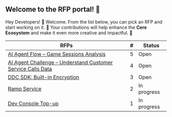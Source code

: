 ## Welcome to the RFP portal! 🎉

Hey Developers! 👋 Welcome. From the list below, you can pick an RFP and start working on it. 🚀 Your contributions will help enhance the **Cere Ecosystem** and make it even more creative and impactful. 🌟

| RFPs                  | # | Status  |
|-----------------------|---|---------|
| [AI Agent Flow – Game Sessions Analysis](https://github.com/Cerebellum-Network/grant-program/tree/master/request_for_proposals/rfp5) | 5 | Open |
| [AI Agent Challenge – Understand Customer Service Calls Data](https://github.com/Cerebellum-Network/grant-program/tree/master/request_for_proposals/rfp4) | 4 | Open |
| [DDC SDK: Built-in Encryption](https://github.com/Cerebellum-Network/grant-program/tree/master/request_for_proposals/rfp3)  | 3 | Open |
| [Ramp Service](https://github.com/Cerebellum-Network/grant-program/tree/master/request_for_proposals/rfp2)  | 2 | In progress |
| [Dev Console Top-up](https://github.com/Cerebellum-Network/grant-program/tree/master/request_for_proposals/completed/rfp1)  | 1 | In progress |
